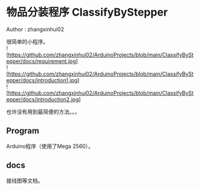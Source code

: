 # 物品分装程序  ClassifyByStepper  
Author : zhangxinhui02  

很简单的小程序。  
![https://github.com/zhangxinhui02/ArduinoProjects/blob/main/ClassifyByStepper/docs/requirement.jpg]  
![https://github.com/zhangxinhui02/ArduinoProjects/blob/main/ClassifyByStepper/docs/introduction1.jpg]  
![https://github.com/zhangxinhui02/ArduinoProjects/blob/main/ClassifyByStepper/docs/introduction2.jpg]  

也许没有用到最简便的方法。。。

## Program
Arduino程序（使用了Mega 2560）。

## docs
接线图等文档。
